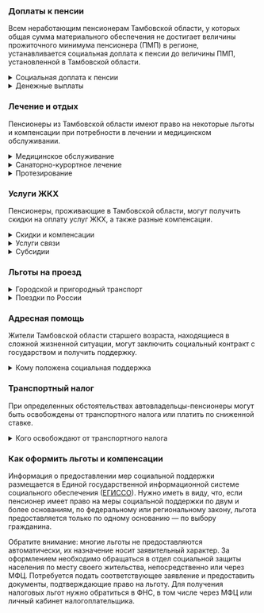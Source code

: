 ﻿### Доплаты к пенсии
Всем неработающим пенсионерам Тамбовской области, у которых общая сумма материального обеспечения не достигает величины прожиточного минимума пенсионера (ПМП) в регионе, устанавливается социальная доплата к пенсии до величины ПМП, установленной в Тамбовской области.
<details>
<summary>Социальная доплата к пенсии</summary>
Социальная доплата к пенсии до величины регионального прожиточного минимума пенсионера назначается автоматически, по данным выплатного дела о размере пенсии.
</details>
<details>
<summary>Денежные выплаты</summary>

Если пенсионер относится к льготной категории, ему полагается ежемесячная денежная выплата (ЕДВ), которая регулярно индексируется.

В [Тамбовской](https://docs.cntd.ru/document/948005436) области к таким категориям относятся ветераны труда, ветеранов труда области, труженики тыла, реабилитированные и пострадавшие от репрессий.
</details>

### Лечение и отдых
Пенсионеры из Тамбовской области имеют право на некоторые льготы и компенсации при потребности в лечении и медицинском обслуживании.
<details>
<summary>Медицинское обслуживание</summary>

Оказание медицинской помощи вне очереди полагается жертвам политических репрессий, труженикам тыла, ветеранам труда.
</details>
<details>
<summary>Санаторно-курортное лечение</summary>

[Тамбовские](https://docs.cntd.ru/document/948005436) жертвы политических репрессий при наличии медицинских показаний имеют право на первоочередное предоставление путёвки на санаторно-курортное лечение.
</details>
<details>
<summary>Протезирование</summary>

В [Тамбовской](https://docs.cntd.ru/document/948005436) области реабилитированным пенсионерам компенсируют 50% платы за самостоятельно приобретённые протезно-ортопедические изделия.
</details>

### Услуги ЖКХ
Пенсионеры, проживающие в Тамбовской области, могут получить скидки на оплату услуг ЖКХ, а также разные компенсации. 
<details>
<summary>Скидки и компенсации</summary>

В [Тамбовской](https://docs.cntd.ru/document/948005436) области ветеранам труда и жертвам политических репрессий, а также труженикам тыла выплачивают компенсацию в размере 50% расходов на оплату жилого помещения и коммунальных услуг. Ветеранам труда Тамбовской области компенсируют 30% расходов на ЖКУ.


Одинокие неработающие пенсионеры по достижении 70 лет освобождаются от взносов на капремонт на 50%, а с 80-летнего возраста — полностью. Льгота распространяется также на граждан указанного возраста, семья которых состоит из неработающих граждан пенсионного возраста (мужчины — старше 60 лет, женщины — 55 лет) и (или) инвалидов I и II групп. 
</details>
<details>
<summary>Услуги связи</summary>

В [Тамбовской](https://docs.cntd.ru/document/948005436) области реабилитированным пенсионерам возмещают затраты на установку квартирного телефона.
</details>
<details>
<summary>Субсидии</summary>

В [Тамбовской](https://docs.cntd.ru/document/561431379) области пенсионеры, имеющие среднедушевой доход ниже величины прожиточного минимума, могут оформить субсидию на оплату услуг ЖКХ, если тратят на них свыше 15% совокупного дохода семьи. Тем, у кого доход выше, субсидия полагается при тратах более 22%.
</details>

### Льготы на проезд
<details>
<summary>Городской и пригородный транспорт</summary>

В [Тамбовской](https://docs.cntd.ru/document/948005436) области труженики тыла, ветераны труда и жертвы политических репрессий имеют право на льготный проезд со скидкой 50% на автомобильном транспорте и городском наземном электрическом транспорте по муниципальным и межмуниципальным маршрутам регулярных перевозок, а также на железнодорожном транспорте пригородного сообщения.
</details>
<details>
<summary>Поездки по России</summary>

Реабилитированным пенсионерам [Тамбовской](https://docs.cntd.ru/document/948005436) области один раз в год возмещают расходы за приобретённые за счёт собственных средств проездные документы для проезда (туда и обратно) в пределах Российской Федерации: 100% стоимости проезда железнодорожным транспортом (за исключением спальных вагонов с двухместным купе и вагонов повышенной комфортности), а в районы, не имеющие железнодорожного сообщения, — в размере 50% стоимости проезда водным транспортом третьей категории, автомобильным транспортом общего пользования или авиационным транспортом (экономический класс).
</details>

### Адресная помощь
Жители Тамбовской области старшего возраста, находящиеся в сложной жизненной ситуации, могут заключить социальный контракт с государством и получить поддержку.
<details>
<summary>Кому положена социальная поддержка</summary>

Пенсионерам, оказавшимся в трудной жизненной ситуации по не зависящим от них причинам или в связи со стихийным бедствием, экстремальной ситуацией, оказывается адресная помощь. Она предоставляется путём выплаты пособий либо в натуральной форме (обеспечение одеждой, обувью, лекарствами, организация лечения и ухода, проведение ремонта жилья или установка приборов учёта и пр.). С нуждающимися пенсионерами может быть заключён социальный контракт.
</details>

### Транспортный налог
При определенных обстоятельствах автовладельцы-пенсионеры могут быть освобождены от транспортного налога или платить по сниженной ставке. 
<details>
<summary>Кого освобождают от транспортного налога</summary>

В [Тамбовской](https://www.nalog.gov.ru/rn77/service/tax/d1095328/) области участники ВОВ, инвалиды и ветераны боевых действий, инвалиды вследствие катастрофы на Чернобыльской АЭС и приравненные к ним лица полностью освобождаются от уплаты транспортного налога на легковые автомобили с мощностью двигателя до 150 л. с. или мотоциклы. Пенсионеры, а также мужчины, достигшие возраста 60 лет, женщины — 55 лет, уплачивают транспортный налог по льготным ставка. За легковой автомобиль: 5 рублей за 1 л. с. — на авто с мощностью двигателя до 100 л. с.; 12,5 рубля за 1 л. с. — за авто от 100 до 150 л. с. За мотоцикл: 2 рубля за 1 л. с. — при мощности до 20 л. с.; 4 рубля за 1 л. с. — от 20 до 35 л. с.; 10 рублей за 1 л. с. — свыше 35 л. с. Льгота предоставляется на одно транспортное средство каждого вида по выбору плательщика.
</details>

### Как оформить льготы и компенсации 
Информация о предоставлении мер социальной поддержки размещается в Единой государственной информационной системе социального обеспечения ([ЕГИССО](http://egisso.ru/site/client/#/)). Нужно иметь в виду, что, если пенсионер имеет право на меры социальной поддержки по двум и более основаниям, по федеральному или региональному закону, льгота предоставляется только по одному основанию — по выбору гражданина.

Обратите внимание: многие льготы не предоставляются автоматически, их назначение носит заявительный характер. За оформлением необходимо обращаться в отдел социальной защиты населения по месту своего жительства, непосредственно или через МФЦ. Потребуется подать соответствующее заявление и предоставить документы, подтверждающие право на льготу. Для получения налоговых льгот нужно обратиться в ФНС, в том числе через МФЦ или личный кабинет налогоплательщика.













